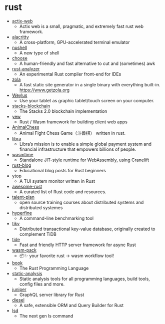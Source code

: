# rust
- [actix-web](https://github.com/actix/actix-web)
  - Actix web is a small, pragmatic, and extremely fast rust web framework.
- [alacritty](https://github.com/alacritty/alacritty)
  - A cross-platform, GPU-accelerated terminal emulator
- [nushell](https://github.com/nushell/nushell)
  - A new type of shell
- [choose](https://github.com/theryangeary/choose)
  - A human-friendly and fast alternative to cut and (sometimes) awk
- [rust-analyzer](https://github.com/rust-analyzer/rust-analyzer)
  - An experimental Rust compiler front-end for IDEs
- [zola](https://github.com/getzola/zola)
  - A fast static site generator in a single binary with everything built-in. https://www.getzola.org
- [Weylus](https://github.com/H-M-H/Weylus)
  - Use your tablet as graphic tablet/touch screen on your computer.
- [stacks-blockchain](https://github.com/blockstack/stacks-blockchain)
  - The Stacks 2.0 blockchain implementation
- [yew](https://github.com/yewstack/yew)
  - Rust / Wasm framework for building client web apps
- [AnimalChess](https://github.com/netcan/AnimalChess)
  - Animal Fight Chess Game（斗兽棋） written in rust.
- [libra](https://github.com/libra/libra)
  - Libra’s mission is to enable a simple global payment system and financial infrastructure that empowers billions of people.
- [wasmtime](https://github.com/bytecodealliance/wasmtime)
  - Standalone JIT-style runtime for WebAssembly, using Cranelift
- [rust-blog](https://github.com/pretzelhammer/rust-blog)
  - Educational blog posts for Rust beginners
- [ytop](https://github.com/cjbassi/ytop)
  - A TUI system monitor written in Rust
- [awesome-rust](https://github.com/rust-unofficial/awesome-rust)
  - A curated list of Rust code and resources.
- [talent-plan](https://github.com/pingcap/talent-plan)
  - open source training courses about distributed systems and distributed systemes
- [hyperfine](https://github.com/sharkdp/hyperfine)
  - A command-line benchmarking tool
- [tikv](https://github.com/tikv/tikv)
  - Distributed transactional key-value database, originally created to complement TiDB
- [tide](https://github.com/http-rs/tide)
  - Fast and friendly HTTP server framework for async Rust
- [wasm-pack](https://github.com/rustwasm/wasm-pack)
  - 📦✨ your favorite rust -> wasm workflow tool!
- [book](https://github.com/rust-lang/book)
  - The Rust Programming Language
- [static-analysis](https://github.com/analysis-tools-dev/static-analysis)
  - Static analysis tools for all programming languages, build tools, config files and more.
- [juniper](https://github.com/graphql-rust/juniper)
  - GraphQL server library for Rust
- [diesel](https://github.com/diesel-rs/diesel)
  - A safe, extensible ORM and Query Builder for Rust
- [lsd](https://github.com/Peltoche/lsd)
  - The next gen ls command
